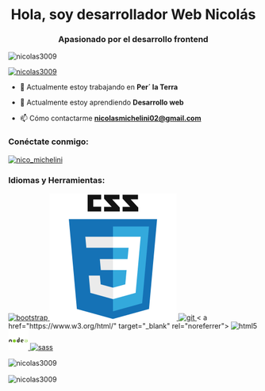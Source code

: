 <h1 align="center">Hola, soy desarrollador Web Nicolás</h1>
<h3 align="center">Apasionado por el desarrollo frontend</h3>

<p align="left"> <img src="https ://komarev.com/ghpvc/?username=nicolas3009&label=Profile%20views&color=0e75b6&style=flat" alt="nicolas3009" /> </p>

<p align="left"> <a href="https:// github.com/ryo-ma/github-profile-trofeo"><img src="https://github-profile-trofeo.vercel.app/?username=nicolas3009" alt="nicolas3009" /></a> </p>

- 🔭 Actualmente estoy trabajando en **Per´ la Terra**

- 🌱 Actualmente estoy aprendiendo **Desarrollo web**

- 📫 Cómo contactarme **nicolasmichelini02@gmail.com**

<h3 align="left">Conéctate conmigo:</h3>
<p align="left">
<a href="https://instagram.com/nico_michelini" target="blank"><img align="center" src="https://raw.githubusercontent.com/rahuldkjain/github-profile-readme-generator /master/src/images/icons/Social/instagram.svg" alt="nico_michelini" height="30" width="40" /></a>
</p>

<h3 align="left">Idiomas y Herramientas:</h3>
<p align="left"> <a href="https://getbootstrap.com" target="_blank" rel="noreferrer"> <img src="https://raw.githubusercontent.com/devicons/devicon /master/icons/bootstrap/bootstrap-plain-wordmark.svg" alt="bootstrap" width="40" height="40"/> </a> <a href="https://www.w3schools.com /css/" target="_blank" rel="noreferrer"> <img src="https://raw.githubusercontent.com/devicons/devicon/master/icons/css3/css3-original-wordmark.svg" alt= "css3" ancho="40" altura="40"/> </a> <a href="https://git-scm.com/" target="_blank" rel="noreferrer"> <img src="https://www.vectorlogo.zone/logos/git-scm/git-scm-icon.svg" alt="git" width="40" height="40"/> </a> < a href="https://www.w3.org/html/" target="_blank" rel="noreferrer"> <img src="https://raw.githubusercontent.com/devicons/devicon/master/icons /html5/html5-original-wordmark.svg" alt="html5" width="40" height="40"/> </a> <a href="https://nodejs.org" target="_blank" rel="noreferrer"> <img src="https://raw.githubusercontent.com/devicons/devicon/master/icons/nodejs/nodejs-original-wordmark.svg" alt="nodejs" width="40" height ="40"/> </a><a href="https://sass-lang.com" target="_blank" rel="noreferrer"> <img src="https://raw.githubusercontent.com/devicons/devicon/master/icons/sass /sass-original.svg" alt="sass" ancho="40" altura="40"/> </a> </p>

<p><img align="center" src="https://github-readme-stats.vercel.app/api/top-langs?username=nicolas3009&show_icons=true&locale=en&layout=compact" alt="nicolas3009" /> </p>

<p><img align="center" src="https://github-readme-streak-stats.herokuapp.com/?user=nicolas3009&" alt="nicolas3009" /></p>